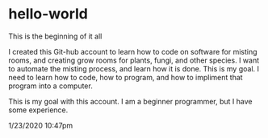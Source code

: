 # hello-world
This is the beginning of it all

I created this Git-hub account to learn how to code on software for misting rooms, and creating grow rooms for plants, fungi, and other species. I want to automate the misting process, and learn how it is done. 
This is my goal. I need to learn how to code, how to program, and how to impliment that program into a computer.

This is my goal with this account. I am a beginner programmer, but I have some experience. 

1/23/2020 10:47pm
